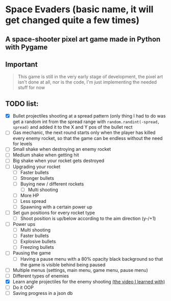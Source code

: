 # Space Evaders (basic name, it will get changed quite a few times)
## A space-shooter pixel art game made in Python with Pygame

## Important
> This game is still in the very early stage of development, the pixel art isn't done at all, nor is the code, I'm just implementing the needed stuff for now

## TODO list:
- [x] Bullet projectiles shooting at a spread pattern (only thing I had to do was get a random int from the spread range with `random.randint(-spread, spread)` and added it to the X and Y pos of the bullet rect
- [ ] Gas mechanic, the next round starts only when the player has killed every enemy rocket, so that the game can be endless without the need for levels
- [ ] Small shake when destroying an enemy rocket
- [ ] Medium shake when getting hit
- [ ] Big shake when your rocket gets destroyed
- [ ] Upgrading your rocket
  - [ ] Faster bullets
  - [ ] Stronger bullets
  - [ ] Buying new / different rockets
    - [ ] Multi shooting
  - [ ] More HP
  - [ ] Less spread
  - [ ] Spawning with a certain power up
- [ ] Set gun positions for every rocket type
  - [ ] Shoot position is up/below according to the aim direction (y-/+1)
- [ ] Power ups 
  - [ ] Multi shooting
  - [ ] Faster bullets
  - [ ] Explosive bullets
  - [ ] Freezing bullets
- [ ] Pausing the game
  - [ ] Having a pause menu with a 80% opacity black background so that the game is visible behind being paused
- [ ] Multiple menus (settings, main menu, game menu, pause menu)
- [ ] Different types of enemies
- [x] Learn angle projectiles for the enemy shooting [(the video I learned with)](https://youtu.be/3DeW-7vbc50)
- [ ] Do it OOP
- [ ] Saving progress in a json db 
